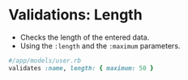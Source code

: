 # Validations: Length


- Checks the length of the entered data.
- Using the `:length` and the `:maximum` parameters.

```ruby
#/app/models/user.rb
validates :name, length: { maximum: 50 }
```
